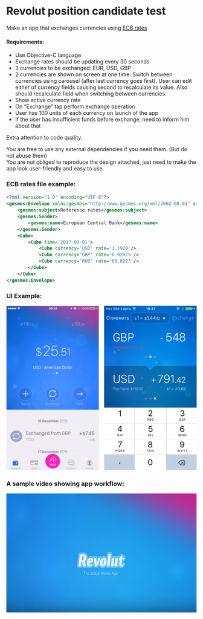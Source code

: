 # Revolut position candidate test  

Make an app that exchanges currencies using [ECB rates](http://www.ecb.europa.eu/stats/eurofxref/eurofxref-daily.xml)  

#### Requirements:  
* Use Objective-C language  
* Exchange rates should be updating every 30 seconds  
* 3 currencies to be exchanged: EUR, USD, GBP  
* 2 currencies are shown on screen at one time. Switch between currencies using carousel (after last currency goes first). User can edit either of currency fields causing second to recalculate its value. Also should recalculate field when switching between currencies.
* Show active currency rate  
* On “Exchange” tap perform exchange operation  
* User has 100 units of each currency on launch of the app  
* If the user has insufficient funds before exchange, need to inform him about that  

Extra attention to code quality.  

You are free to use any external dependencies if you need them. (But do not abuse them)  
You are not obliged to reproduce the design attached, just need to make the app look user-friendly and easy to use.  


### ECB rates file example:
```xml
<?xml version="1.0" encoding="UTF-8"?>
<gesmes:Envelope xmlns:gesmes="http://www.gesmes.org/xml/2002-08-01" xmlns="http://www.ecb.int/vocabulary/2002-08-01/eurofxref">
	<gesmes:subject>Reference rates</gesmes:subject>
	<gesmes:Sender>
		<gesmes:name>European Central Bank</gesmes:name>
	</gesmes:Sender>
	<Cube>
		<Cube time='2017-09-01'>
			<Cube currency='USD' rate='1.1920'/>
			<Cube currency='GBP' rate='0.92075'/>
			<Cube currency='RUB' rate='68.8223'/>
		</Cube>
	</Cube>
</gesmes:Envelope>
```


### UI Example:

![](https://github.com/podaenur/Revolut/blob/master/task_resources/UI_example.png)


### A sample video showing app workflow:  

<a href="https://www.youtube.com/watch?v=c0zPSiKYipc
" target="_blank"><img src="https://github.com/podaenur/Revolut/blob/master/task_resources/example_video_thumb.png" 
width="560" height="315" border="0" /></a>
